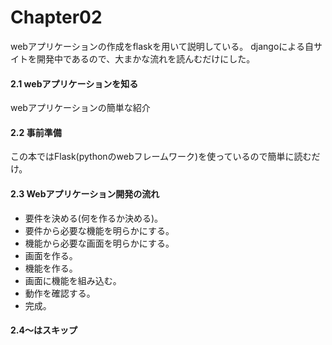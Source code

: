 # Chapter02  
 webアプリケーションの作成をflaskを用いて説明している。
 djangoによる自サイトを開発中であるので、大まかな流れを読んむだけにした。

#### 2.1 webアプリケーションを知る
 webアプリケーションの簡単な紹介
#### 2.2 事前準備
 この本ではFlask(pythonのwebフレームワーク)を使っているので簡単に読むだけ。
#### 2.3 Webアプリケーション開発の流れ
+ 要件を決める(何を作るか決める)。
+ 要件から必要な機能を明らかにする。
+ 機能から必要な画面を明らかにする。
+ 画面を作る。
+ 機能を作る。
+ 画面に機能を組み込む。
+ 動作を確認する。
+ 完成。
#### 2.4〜はスキップ